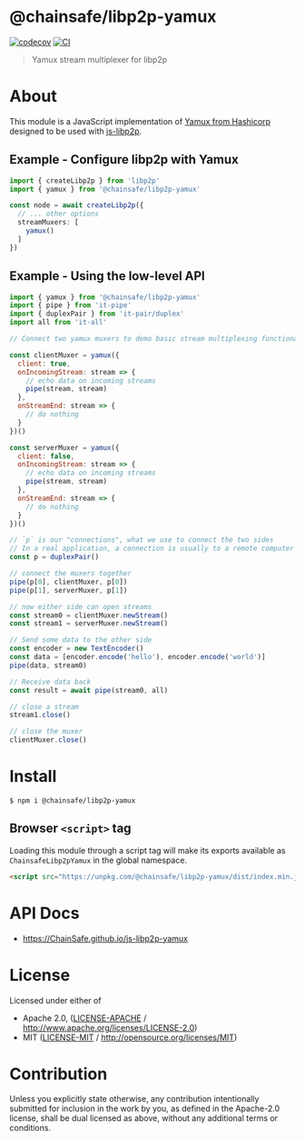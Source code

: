 # @chainsafe/libp2p-yamux

[![codecov](https://img.shields.io/codecov/c/github/ChainSafe/js-libp2p-yamux.svg?style=flat-square)](https://codecov.io/gh/ChainSafe/js-libp2p-yamux)
[![CI](https://img.shields.io/github/actions/workflow/status/ChainSafe/js-libp2p-yamux/js-test-and-release.yml?branch=master\&style=flat-square)](https://github.com/ChainSafe/js-libp2p-yamux/actions/workflows/js-test-and-release.yml?query=branch%3Amaster)

> Yamux stream multiplexer for libp2p

# About

<!--

!IMPORTANT!

Everything in this README between "# About" and "# Install" is automatically
generated and will be overwritten the next time the doc generator is run.

To make changes to this section, please update the @packageDocumentation section
of src/index.js or src/index.ts

To experiment with formatting, please run "npm run docs" from the root of this
repo and examine the changes made.

-->

This module is a JavaScript implementation of [Yamux from Hashicorp](https://github.com/hashicorp/yamux/blob/master/spec.md) designed to be used with [js-libp2p](https://github.com/libp2p/js-libp2p).

## Example - Configure libp2p with Yamux

```typescript
import { createLibp2p } from 'libp2p'
import { yamux } from '@chainsafe/libp2p-yamux'

const node = await createLibp2p({
  // ... other options
  streamMuxers: [
    yamux()
  ]
})
```

## Example - Using the low-level API

```js
import { yamux } from '@chainsafe/libp2p-yamux'
import { pipe } from 'it-pipe'
import { duplexPair } from 'it-pair/duplex'
import all from 'it-all'

// Connect two yamux muxers to demo basic stream multiplexing functionality

const clientMuxer = yamux({
  client: true,
  onIncomingStream: stream => {
    // echo data on incoming streams
    pipe(stream, stream)
  },
  onStreamEnd: stream => {
    // do nothing
  }
})()

const serverMuxer = yamux({
  client: false,
  onIncomingStream: stream => {
    // echo data on incoming streams
    pipe(stream, stream)
  },
  onStreamEnd: stream => {
    // do nothing
  }
})()

// `p` is our "connections", what we use to connect the two sides
// In a real application, a connection is usually to a remote computer
const p = duplexPair()

// connect the muxers together
pipe(p[0], clientMuxer, p[0])
pipe(p[1], serverMuxer, p[1])

// now either side can open streams
const stream0 = clientMuxer.newStream()
const stream1 = serverMuxer.newStream()

// Send some data to the other side
const encoder = new TextEncoder()
const data = [encoder.encode('hello'), encoder.encode('world')]
pipe(data, stream0)

// Receive data back
const result = await pipe(stream0, all)

// close a stream
stream1.close()

// close the muxer
clientMuxer.close()
```

# Install

```console
$ npm i @chainsafe/libp2p-yamux
```

## Browser `<script>` tag

Loading this module through a script tag will make its exports available as `ChainsafeLibp2pYamux` in the global namespace.

```html
<script src="https://unpkg.com/@chainsafe/libp2p-yamux/dist/index.min.js"></script>
```

# API Docs

- <https://ChainSafe.github.io/js-libp2p-yamux>

# License

Licensed under either of

- Apache 2.0, ([LICENSE-APACHE](https://github.com/ChainSafe/js-libp2p-yamux/LICENSE-APACHE) / <http://www.apache.org/licenses/LICENSE-2.0>)
- MIT ([LICENSE-MIT](https://github.com/ChainSafe/js-libp2p-yamux/LICENSE-MIT) / <http://opensource.org/licenses/MIT>)

# Contribution

Unless you explicitly state otherwise, any contribution intentionally submitted for inclusion in the work by you, as defined in the Apache-2.0 license, shall be dual licensed as above, without any additional terms or conditions.
